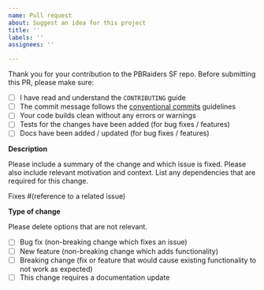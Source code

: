 ```yaml
---
name: Pull request
about: Suggest an idea for this project
title: ''
labels: ''
assignees: ''

---
```


Thank you for your contribution to the PBRaiders SF repo.
Before submitting this PR, please make sure:

- [ ] I have read and understand the `CONTRIBUTING` guide
- [ ] The commit message follows the [conventional commits][cc] guidelines
- [ ] Your code builds clean without any errors or warnings
- [ ] Tests for the changes have been added (for bug fixes / features)
- [ ] Docs have been added / updated (for bug fixes / features)

**Description**

Please include a summary of the change and which issue is fixed. Please also include relevant motivation and context. List any dependencies that are required for this change.

Fixes #(reference to a related issue)

**Type of change**

Please delete options that are not relevant.

- [ ] Bug fix (non-breaking change which fixes an issue)
- [ ] New feature (non-breaking change which adds functionality)
- [ ] Breaking change (fix or feature that would cause existing functionality to not work as expected)
- [ ] This change requires a documentation update

[cc]: https://www.conventionalcommits.org/en/v1.0.0/#summary
